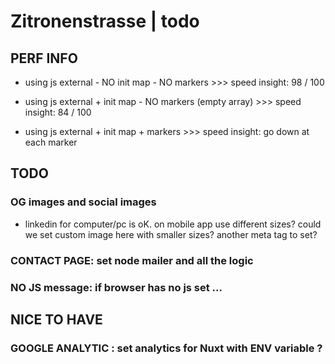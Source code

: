 # Zitronenstrasse | todo

## PERF INFO

- using js external - NO init map - NO markers >>> speed insight: 98 / 100

- using js external + init map - NO markers (empty array) >>> speed insight: 84 / 100

- using js external + init map + markers >>> speed insight: go down at each marker




## TODO

### OG images and social images
- linkedin for computer/pc is oK. on mobile app use different sizes? could we set custom image here with smaller sizes? another meta tag to set?

### CONTACT PAGE: set node mailer and all the logic

### NO JS message: if browser has no js set ...




## NICE TO HAVE

### GOOGLE ANALYTIC : set analytics for Nuxt with ENV variable ?
